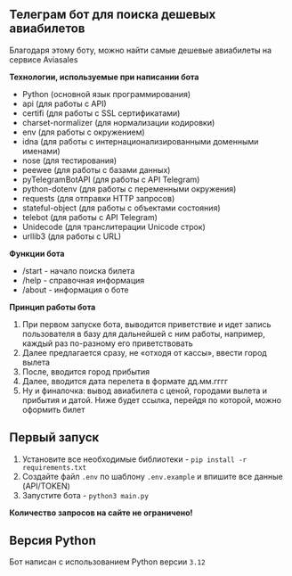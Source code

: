##  Телеграм бот для поиска дешевых авиабилетов

Благодаря этому боту, можно найти самые дешевые авиабилеты на сервисе Aviasales

**Технологии, используемые при написании бота**

 - Python (основной язык программирования)
 - api (для работы с API)
 - certifi (для работы с SSL сертификатами)
 - charset-normalizer (для нормализации кодировки)
 - env (для работы с окружением)
 - idna (для работы с интернационализированными доменными именами)
 - nose (для тестирования)
 - peewee (для работы с базами данных)
 - pyTelegramBotAPI (для работы с API Telegram)
 - python-dotenv (для работы с переменными окружения)
 - requests (для отправки HTTP запросов)
 - stateful-object (для работы с объектами состояния)
 - telebot (для работы с API Telegram)
 - Unidecode (для транслитерации Unicode строк)
 - urllib3 (для работы с URL)


**Функции бота**
 - /start - начало поиска билета
 - /help - справочная информация
 - /about - информация о боте


**Принцип работы бота**

1. При первом запуске бота, выводится приветствие и идет запись пользователя в базу для дальнейшей с ним работы, например, каждый раз по-разному его приветствовать
2. Далее предлагается сразу, не «отходя от кассы», ввести город вылета
3. После, вводится город прибытия
4. Далее, вводится дата перелета в формате дд.мм.гггг
5. Ну и финалочка: вывод авиабилета с ценой, городами вылета и прибытия и датой. Ниже будет ссылка, перейдя по которой, можно оформить билет

## Первый запуск

 1. Установите все необходимые библиотеки - `pip install -r requirements.txt`
 2. Создайте файл `.env` по шаблону `.env.example` и впишите все данные (API/TOKEN)
 3. Запустите бота - `python3 main.py` 

**Количество запросов на сайте не ограничено!**

## Версия Python
Бот написан с использованием Python версии `3.12`
